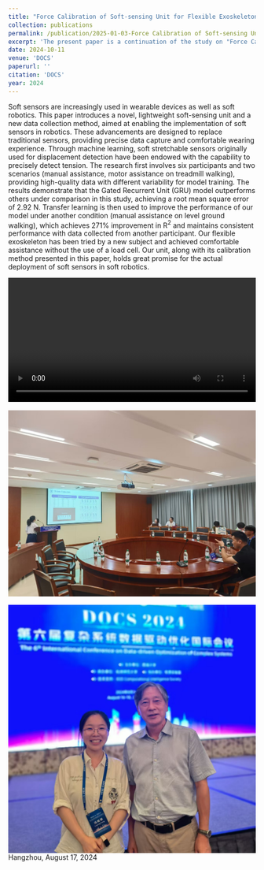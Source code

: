```yaml
---
title: "Force Calibration of Soft-sensing Unit for Flexible Exoskeleton"
collection: publications
permalink: /publication/2025-01-03-Force Calibration of Soft-sensing Unit for Flexible Exoskeleton
excerpt: 'The present paper is a continuation of the study on "Force Calibration and Prediction of Soft Stretch Sensor Based on Deep Learning."'
date: 2024-10-11
venue: 'DOCS'
paperurl: ''
citation: 'DOCS'
year: 2024
---
```


Soft sensors are increasingly used in wearable devices as well as soft robotics. This paper introduces a novel, lightweight soft-sensing unit and a new data collection method, aimed at enabling the implementation of soft sensors in robotics. These advancements are designed to replace traditional sensors, providing precise data capture and comfortable wearing experience. Through machine learning, soft stretchable sensors originally used for displacement detection have been endowed with the capability to precisely detect tension. The research first involves six participants and two scenarios (manual assistance, motor assistance on treadmill walking), providing high-quality data with different variability for model training. The results demonstrate that the Gated Recurrent Unit (GRU) model outperforms others under comparison in this study, achieving a root mean square error of 2.92 N. Transfer learning is then used to improve the performance of our model under another condition (manual assistance on level ground walking), which achieves 271\% improvement in R$^2$ and maintains consistent performance with data collected from another participant. Our flexible exoskeleton has been tried by a new subject and achieved comfortable assistance without the use of a load cell. Our unit, along with its calibration method presented in this paper, holds great promise for the actual deployment of soft sensors in soft robotics.

<div style="display:flex;justify-content:center;">
<video width="600" controls>
  <source src="/images/DOCS.mp4" type="video/mp4">
  Your browser does not support the video tag.
</video>
</div>
<br>
<div style="display:flex;justify-content:center;">
   <img src="/images/DOCS2024_1.jpg" width="600" alt="Fig" style="margin:auto;">
</div>
<br>
<div style="display:flex;justify-content:center;">
   <img src="/images/DOCS2024_2.jpg" width="600" alt="Fig" style="margin:auto;">
</div>
Hangzhou, August 17, 2024
<br>

